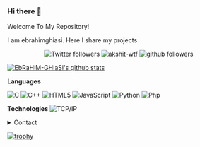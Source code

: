 ### Hi there 👋

Welcome To My Repository!

I am ebrahimghiasi.
  Here I share my projects
<p align="center">
    <img src="https://img.shields.io/twitter/follow/LiteMods?label=Follow" alt="Twitter followers" />
    <img src="https://komarev.com/ghpvc/?username=ebrahimghiasi" alt="akshit-wtf" alt="Profile Views" />
    <img src="https://img.shields.io/github/followers/ebrahimghiasi?label=Follow&style=social" alt="github followers" />
</p>

[![EbRaHiM-GHiaSi's github stats](https://github-readme-stats.vercel.app/api?username=ebrahimghiasi)](https://github.com/anuraghazra/github-readme-stats)


**Languages**

![C](https://img.shields.io/badge/-C-000000?style=flat&logo=C)
![C++](https://img.shields.io/badge/-C++-000000?style=flat&logo=C%2B%2B&logoColor=00599C)
![HTML5](https://img.shields.io/badge/-HTML5-000000?style=flat&logo=HTML5)
![JavaScript](https://img.shields.io/badge/-JavaScript-000000?style=flat&logo=javascript)
![Python](https://img.shields.io/badge/-Python-000000?style=flat&logo=python)
![Php](https://img.shields.io/badge/-php-000000?style=flat&logo=PHP)

**Technologies**
![TCP/IP](https://img.shields.io/badge/-TCP/IP-000000?style=flat&logo=cisco&logoColor=white)<!-- wi*quL3fcV -->

<details>
      <summary>Contact</summary>
  <p align=center>
    <a href="mailto:info.ebrasha@gmail.com">Email</a>
    <br>
    <a href="https://privatehackers.org/">PRiVATEHACKERS</a>
    <br>
</details>

[![trophy](https://github-profile-trophy.vercel.app/?username=ebrahimghiasi)](https://github.com/ryo-ma/github-profile-trophy)



